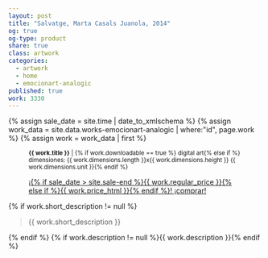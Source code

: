 ```yaml
---
layout: post
title: "Salvatge, Marta Casals Juanola, 2014"
og: true
og-type: product
share: true
class: artwork
categories:
  - artwork
  - home
  - emocionart-analogic
published: true
work: 3330
---
```


{% assign sale_date = site.time | date_to_xmlschema %}
{% assign work_data = site.data.works-emocionart-analogic | where:"id", page.work %}
{% assign work = work_data | first %}
<figure class="text-center">
	<div class="padding-artwork-container">
		<div class="embed-container embed-container_4-3">
			<core-image sizing="cover" class="core-image-size" preload fade src="{{ work.featured_src }}"></core-image>	
		</div>
	</div>
	<figcaption>
		<p><small><strong>{{ work.title }}</strong> | {% if work.downloadable == true %} digital art{% else if %} dimensiones: {{ work.dimensions.length }}x{{ work.dimensions.height }} {{ work.dimensions.unit }}{% endif %}</small></p>
		<p><a href="{{ work.permalink }}" class="btn btn-primary btn-lg">¡{% if sale_date > site.sale-end %}{{ work.regular_price }}{% else if %}{{ work.price_html }}{% endif %}! ¡comprar! <i class="fa fa-credit-card"></i></a></p>
	</figcaption>
</figure>
<!--more-->
{% if work.short_description != null %}<blockquote class="blockquote-reverse">{{ work.short_description }}</blockquote>{% endif %}
{% if work.description != null %}{{ work.description }}{% endif %}